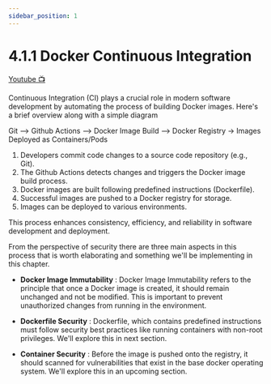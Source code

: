 ```yaml
---
sidebar_position: 1
---
```


# 4.1.1 Docker Continuous Integration

[Youtube 📺](https://www.youtube.com/watch?v=Am9417a87zU&t=4691s)

Continuous Integration (CI) plays a crucial role in modern software development by automating the process of building Docker images. Here's a brief overview along with a simple diagram

Git --> Github Actions --> Docker Image Build --> Docker Registry -> Images Deployed as Containers/Pods

1. Developers commit code changes to a source code repository (e.g., Git).
2. The Github Actions detects changes and triggers the Docker image build process.
3. Docker images are built following predefined instructions (Dockerfile).
4. Successful images are pushed to a Docker registry for storage.
5. Images can be deployed to various environments.

This process enhances consistency, efficiency, and reliability in software development and deployment.

From the perspective of security there are three main aspects in this process that is worth elaborating and something we'll be implementing in this chapter.

- **Docker Image Immutability** : Docker Image Immutability refers to the principle that once a Docker image is created, it should remain unchanged and not be modified. This is important to prevent unauthorized changes from running in the environment.

- **Dockerfile Security** : Dockerfile, which contains predefined instructions must follow security best practices like running containers with non-root privileges. We'll explore this in next section.

- **Container Security** : Before the image is pushed onto the registry, it should scanned for vulnerabilities that exist in the base docker operating system. We'll explore this in an upcoming section.
